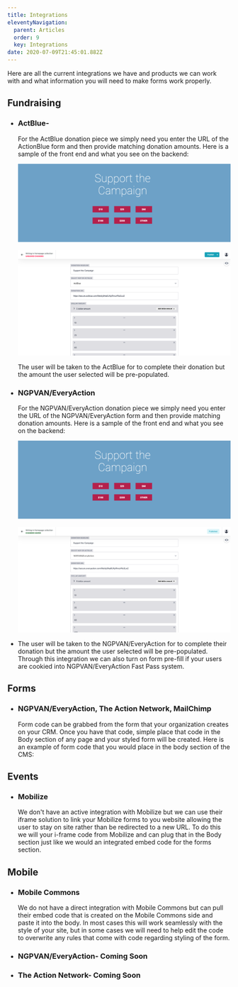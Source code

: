 ```yaml
---
title: Integrations
eleventyNavigation:
  parent: Articles
  order: 9
  key: Integrations
date: 2020-07-09T21:45:01.882Z
---
```

Here are all the current integrations we have and products we can work with and what information you will need to make forms work properly.

## **Fundraising**

* ### **ActBlue-**

  For the ActBlue donation piece we simply need you enter the URL of the ActionBlue form and then provide matching donation amounts. Here is a sample of the front end and what you see on the backend:

  ![](/img/uploads/screen-shot-2020-07-17-at-1.52.35-pm.png)

  ![](/img/uploads/content_manager-3-.png)

  The user will be taken to the ActBlue for to complete their donation but the amount the user selected will be pre-populated. 
* ### NGPVAN/EveryAction

  For the NGPVAN/EveryAction donation piece we simply need you enter the URL of the NGPVAN/EveryAction form and then provide matching donation amounts. Here is a sample of the front end and what you see on the backend:

  ![](/img/uploads/screen-shot-2020-07-17-at-1.52.35-pm.png)

  ![](/img/uploads/content_manager-2-.png)
* The user will be taken to the NGPVAN/EveryAction for to complete their donation but the amount the user selected will be pre-populated. Through this integration we can also turn on form pre-fill if your users are cookied into NGPVAN/EveryAction Fast Pass system. 

## Forms

* ### NGPVAN/EveryAction, The Action Network, MailChimp

  Form code can be grabbed from the form that your organization creates on your CRM. Once you have that code, simple place that code in the Body section of any page and your styled form will be created. Here is an example of form code that you would place in the body section of the CMS:

## Events

* ### Mobilize

  We don't have an active integration with Mobilize but we can use their iframe solution to link your Mobilize forms to you website allowing the user to stay on site rather than be redirected to a new URL. To do this we will your i-frame code from Mobilize and can plug that in the Body section just like we would an integrated embed code for the forms section.

## Mobile

* ### Mobile Commons

  We do not have a direct integration with Mobile Commons but can pull their embed code that is created on the Mobile Commons side and paste it into the body. In most cases this will work seamlessly with the style of your site, but in some cases we will need to help edit the code to overwrite any rules that come with code regarding styling of the form. 
* ### NGPVAN/EveryAction- Coming Soon
* ### The Action Network- Coming Soon